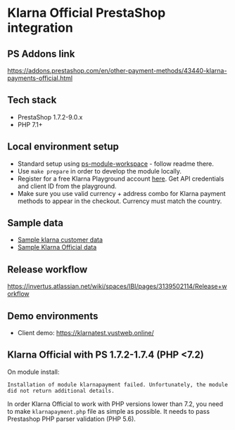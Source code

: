 # Klarna Official PrestaShop integration

## PS Addons link
https://addons.prestashop.com/en/other-payment-methods/43440-klarna-payments-official.html

## Tech stack
* PrestaShop 1.7.2-9.0.x
* PHP 7.1+

## Local environment setup
* Standard setup using [ps-module-workspace](https://github.com/Invertus/ps-module-workspace) - follow readme there.
* Use `make prepare` in order to develop the module locally.
* Register for a free Klarna Playground account [here](https://portal.playground.klarna.com/). Get API credentials and client ID from the playground.
* Make sure you use valid currency + address combo for Klarna payment methods to appear in the checkout. Currency must match the country.


## Sample data
* [Sample klarna customer data](https://docs.klarna.com/resources/test-environment/sample-customer-data/)
* [Sample Klarna Official data](https://docs.klarna.com/resources/test-environment/sample-payment-data/)

## Release workflow
https://invertus.atlassian.net/wiki/spaces/IBI/pages/3139502114/Release+workflow

## Demo environments
* Client demo: https://klarnatest.vustweb.online/

## Klarna Official with PS 1.7.2-1.7.4 (PHP <7.2)
On module install:
```
Installation of module klarnapayment failed. Unfortunately, the module did not return additional details.
```
In order Klarna Official to work with PHP versions lower than 7.2, you need to make `klarnapayment.php`
file as simple as possible. It needs to pass Prestashop PHP parser validation (PHP 5.6).
